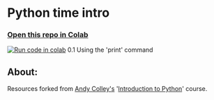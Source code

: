 # Python time intro

### [Open this repo in Colab](https://colab.research.google.com/github/nhs-pycom)

[![Run code in colab](https://colab.research.google.com/assets/colab-badge.svg)](https://colab.research.google.com/github/nhs-pycom/python-time/blob/master/Using_the_print_command.ipynb) 0.1 Using the 'print' command


## About:
Resources forked from [Andy Colley's](mailto:andy@learningdust.com) '[Introduction to Python](https://drive.google.com/drive/folders/1w1UZLD2sMQlEeFvOVmjUxk4WU8p0o8dJ)' course.
